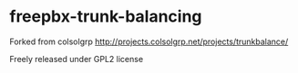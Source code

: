 freepbx-trunk-balancing
=======================

Forked from colsolgrp
http://projects.colsolgrp.net/projects/trunkbalance/

Freely released under GPL2 license